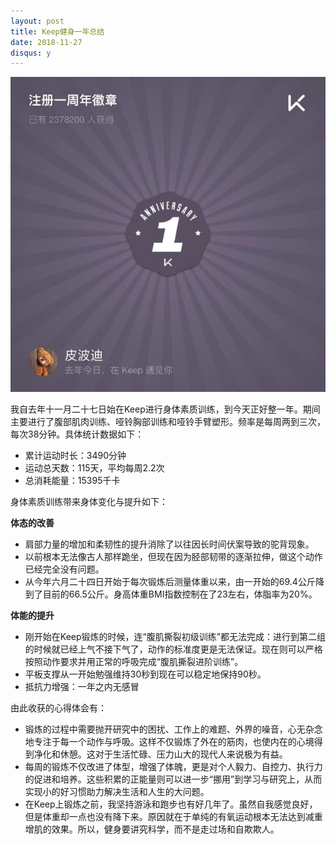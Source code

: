 ```yaml
---
layout: post
title: Keep健身一年总结
date: 2018-11-27
disqus: y
---
```


![](/figures/p56057815.jpg)

我自去年十一月二十七日始在Keep进行身体素质训练，到今天正好整一年。期间主要进行了腹部肌肉训练、哑铃胸部训练和哑铃手臂塑形。频率是每周两到三次，每次38分钟。具体统计数据如下：

-   累计运动时长：3490分钟
-   运动总天数：115天，平均每周2.2次
-   总消耗能量：15395千卡

身体素质训练带来身体变化与提升如下：

**体态的改善** 

-   肩部力量的增加和柔韧性的提升消除了以往因长时间伏案导致的驼背现象。
-   以前根本无法像古人那样跪坐，但现在因为胫部韧带的逐渐拉伸，做这个动作已经完全没有问题。
-   从今年六月二十四日开始于每次锻炼后测量体重以来，由一开始的69.4公斤降到了目前的66.5公斤。身高体重BMI指数控制在了23左右，体脂率为20%。

**体能的提升** 

-   刚开始在Keep锻炼的时候，连“腹肌撕裂初级训练”都无法完成：进行到第二组的时候就已经上气不接下气了，动作的标准度更是无法保证。现在则可以严格按照动作要求并用正常的呼吸完成“腹肌撕裂进阶训练”。
-   平板支撑从一开始勉强维持30秒到现在可以稳定地保持90秒。
-   抵抗力增强：一年之内无感冒

由此收获的心得体会有：

-   锻炼的过程中需要抛开研究中的困扰、工作上的难题、外界的噪音，心无杂念地专注于每一个动作与呼吸。这样不仅锻炼了外在的筋肉，也使内在的心境得到净化和休憩。这对于生活忙碌、压力山大的现代人来说极为有益。
-   每周的锻炼不仅改进了体型，增强了体魄，更是对个人毅力、自控力、执行力的促进和培养。这些积累的正能量则可以进一步“挪用”到学习与研究上，从而实现小的好习惯助力解决生活和人生的大问题。
-   在Keep上锻炼之前，我坚持游泳和跑步也有好几年了。虽然自我感觉良好，但是体重却一点也没有降下来。原因就在于单纯的有氧运动根本无法达到减重增肌的效果。所以，健身要讲究科学，而不是走过场和自欺欺人。
